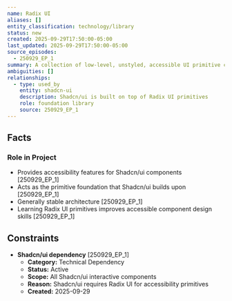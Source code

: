 ```yaml
---
name: Radix UI
aliases: []
entity_classification: technology/library
status: new
created: 2025-09-29T17:50:00-05:00
last_updated: 2025-09-29T17:50:00-05:00
source_episodes:
  - 250929_EP_1
summary: A collection of low-level, unstyled, accessible UI primitive components. Forms the foundation for Shadcn/ui components, providing accessibility features.
ambiguities: []
relationships:
  - type: used_by
    entity: shadcn-ui
    description: Shadcn/ui is built on top of Radix UI primitives
    role: foundation library
    source: 250929_EP_1
---
```


## Facts

### Role in Project
- Provides accessibility features for Shadcn/ui components [250929_EP_1]
- Acts as the primitive foundation that Shadcn/ui builds upon [250929_EP_1]
- Generally stable architecture [250929_EP_1]
- Learning Radix UI primitives improves accessible component design skills [250929_EP_1]

## Constraints

- **Shadcn/ui dependency** [250929_EP_1]
  - **Category:** Technical Dependency
  - **Status:** Active
  - **Scope:** All Shadcn/ui interactive components
  - **Reason:** Shadcn/ui requires Radix UI for accessibility primitives
  - **Created:** 2025-09-29